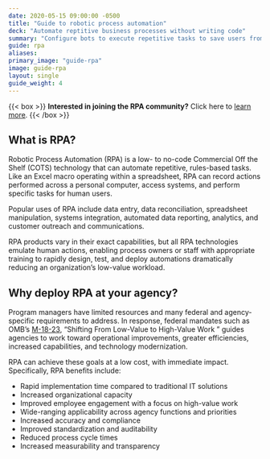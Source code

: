 ```yaml
---
date: 2020-05-15 09:00:00 -0500
title: "Guide to robotic process automation"
deck: "Automate reptitive business processes without writing code"
summary: "Configure bots to execute repetitive tasks to save users from performing mundane tasks repeatedly for the same process."
guide: rpa
aliases:
primary_image: "guide-rpa"
image: guide-rpa
layout: single
guide_weight: 4
---
```


{{< box >}}
**Interested in joining the RPA community?** Click here to [learn more](https://digital.gov/communities/rpa/).
{{< /box >}}

## What is RPA?

Robotic Process Automation (RPA) is a low- to no-code Commercial Off the Shelf (COTS) technology that can automate repetitive, rules-based tasks. Like an Excel macro operating within a spreadsheet, RPA can record actions performed across a personal computer, access systems, and perform specific tasks for human users.

Popular uses of RPA include data entry, data reconciliation, spreadsheet manipulation, systems integration, automated data reporting, analytics, and customer outreach and communications.

RPA products vary in their exact capabilities, but all RPA technologies emulate human actions, enabling process owners or staff with appropriate training to rapidly design, test, and deploy automations dramatically reducing an organization’s low-value workload.

## Why deploy RPA at your agency?

Program managers have limited resources and many federal and agency-specific requirements to address. In response, federal mandates such as OMB’s [M-18-23](https://www.whitehouse.gov/wp-content/uploads/2018/08/M-18-23.pdf), “Shifting From Low-Value to High-Value Work ” guides agencies to work toward operational improvements, greater efficiencies, increased capabilities, and technology modernization.

RPA can achieve these goals at a low cost, with immediate impact. Specifically, RPA benefits include:

- Rapid implementation time compared to traditional IT solutions
- Increased organizational capacity
- Improved employee engagement with a focus on high-value work
- Wide-ranging applicability across agency functions and priorities
- Increased accuracy and compliance
- Improved standardization and auditability
- Reduced process cycle times
- Increased measurability and transparency
